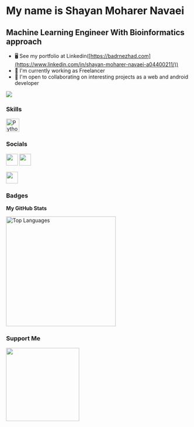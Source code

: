 My name is Shayan Moharer Navaei
===============================

Machine Learning Engineer With Bioinformatics approach
-----------------------------

*   🖥️  See my portfolio at Linkedin([https://badrnezhad.com](https://www.linkedin.com/in/shayan-moharer-navaei-a04400211/))
*   🚀  I'm currently working as Freelancer
*   🤝  I'm open to collaborating on interesting projects as a web and android developer

<a href="https://github.com/shey2142" target="_blank" rel="noreferrer"><img
                  src="https://img.shields.io/github/followers/badrnezhad?logo=github&style=for-the-badge&color=0891b2&labelColor=1c1917" /></a>
                  
### Skills
<p align="left">
  <a href="https://www.python.org/" target="_blank" rel="noreferrer"><img src="https://raw.githubusercontent.com/danielcranney/readme-generator/main/public/icons/skills/kotlin-colored.svg" width="36" height="36" alt="Python" /></a>
</p>
                    
### Socials
                  
<p align="left">
    <a href="https://www.kaggle.com/shayannavaie" target="_blank" rel="noreferrer"><img src="https://raw.githubusercontent.com/danielcranney/readme-generator/main/public/icons/socials/instagram.svg" width="32" height="32" /></a>
<a href="https://github.com/shey2142" target="_blank" rel="noreferrer"><img src="https://raw.githubusercontent.com/danielcranney/readme-generator/main/public/icons/socials/github-dark.svg" width="32" height="32" /></a>
  
  <a href="https://www.linkedin.com/in/shayan-moharer-navaei-a04400211/" target="_blank" rel="noreferrer"><img src="https://raw.githubusercontent.com/danielcranney/readme-generator/main/public/icons/socials/linkedin.svg" width="32" height="32" /></a>
  

### Badges

<b>My GitHub Stats</b>

<a href="https://github.com/shey2142" align="left"><img width="300" src="https://github-readme-stats.vercel.app/api/top-langs/?username=badrnezhad&langs_count=10&title_color=0891b2&text_color=ffffff&icon_color=0891b2&bg_color=1c1917&hide_border=true&locale=en&custom_title=Top%20%Languages" alt="Top Languages" /></a>
### Support Me
<a href="https://www.buymeacoffee.com/Sh3y"><img src="https://cdn.buymeacoffee.com/buttons/v2/default-yellow.png" width="200" /></a>
